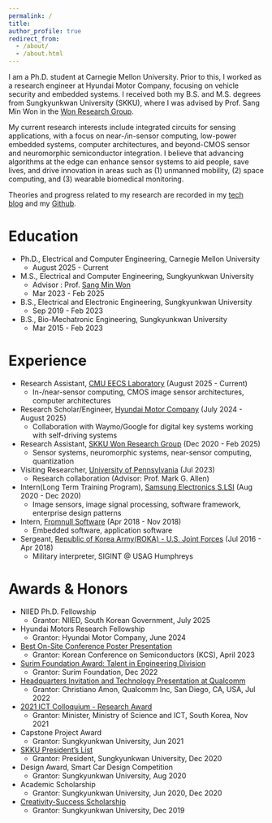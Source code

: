 ```yaml
---
permalink: /
title: 
author_profile: true
redirect_from: 
  - /about/
  - /about.html
---
```


I am a Ph.D. student at Carnegie Mellon University. Prior to this, I worked as a research engineer at Hyundai Motor Company, focusing on vehicle security and embedded systems. I received both my B.S. and M.S. degrees from Sungkyunkwan University (SKKU), where I was advised by Prof. Sang Min Won in the [Won Research Group](https://www.skkuwongroup.online/).

My current research interests include integrated circuits for sensing applications, with a focus on near-/in-sensor computing, low-power embedded systems, computer architectures, and beyond-CMOS sensor and neuromorphic semiconductor integration. I believe that advancing algorithms at the edge can enhance sensor systems to aid people, save lives, and drive innovation in areas such as (1) unmanned mobility, (2) space computing, and (3) wearable biomedical monitoring.

Theories and progress related to my research are recorded in my [tech blog](https://g1embed.tistory.com/) and my [Github](https://github.com/esmjihwankim).

Education
======
- Ph.D., Electrical and Computer Engineering, Carnegie Mellon University 
    - August 2025 - Current
- M.S., Electrical and Computer Engineering, Sungkyunkwan University
    - Advisor : Prof. [Sang Min Won](https://scholar.google.co.kr/citations?user=YZPo--YAAAAJ&hl=en)
    - Mar 2023 - Feb 2025
- B.S., Electrical and Electronic Engineering, Sungkyunkwan University
    - Sep 2019 - Feb 2023
- B.S., Bio-Mechatronic Engineering, Sungkyunkwan University
    - Mar 2015 - Feb 2023

Experience
======
- Research Assistant, [CMU EECS Laboratory]() (August 2025 - Current)
    - In-/near-sensor computing, CMOS image sensor architectures, computer architectures 
- Research Scholar/Engineer, [Hyundai Motor Company]() (July 2024 - August 2025)
    - Collaboration with Waymo/Google for digital key systems working with self-driving systems
- Research Assistant, [SKKU Won Research Group]() (Dec 2020 - Feb 2025)
    - Sensor systems, neuromorphic systems, near-sensor computing, quantization
- Visiting Researcher, [University of Pennsylvania]() (Jul 2023)
    - Research collaboration (Advisor: Prof. Mark G. Allen)
- Intern(Long Term Training Program), [Samsung Electronics S.LSI]() (Aug 2020 - Dec 2020)
    - Image sensors, image signal processing, software framework, enterprise design patterns
- Intern, [Fromnull Software]() (Apr 2018 - Nov 2018)
    - Embedded software, application software
- Sergeant, [Republic of Korea Army(ROKA) - U.S. Joint Forces]() (Jul 2016 - Apr 2018)
    - Military interpreter, SIGINT @ USAG Humphreys 

Awards & Honors
======
- NIIED Ph.D. Fellowship 
    - Grantor: NIIED, South Korean Government, July 2025
- Hyundai Motors Research Fellowship 
    - Grantor: Hyundai Motor Company, June 2024
- [Best On-Site Conference Poster Presentation](http://kcs.cosar.or.kr/2024/awards.jsp)
    - Grantor: Korean Conference on Semiconductors (KCS), April 2023
- [Surim Foundation Award: Talent in Engineering Division](https://www.surim.or.kr/kr/talent/winner01.php?part_idx=9)
    - Grantor: Surim Foundation, Dec 2022
- [Headquarters Invitation and Technology Presentation at Qualcomm](https://www.thelec.kr/news/articleView.html?idxno=17771)
    - Grantor: Christiano Amon, Qualcomm Inc, San Diego, CA, USA, Jul 2022
- [2021 ICT Colloquium - Research Award](https://www.skku.ac.kr/skku/campus/skk_comm/news03.do?mode=view&articleNo=93695&article.offset=0&articleLimit=10)
    - Grantor: Minister, Ministry of Science and ICT, South Korea, Nov 2021
- Capstone Project Award
    - Grantor: Sungkyunkwan University, Jun 2021
- [SKKU President’s List](https://presidentlist.skku.edu/presidentlist/2020_list.do) 
    - Grantor: President, Sungkyunkwan University, Dec 2020
- Design Award, Smart Car Design Competition
    - Grantor: Sungkyunkwan University, Aug 2020
- Academic Scholarship
    - Grantor: Sungkyunkwan University, Jun 2020, Dec 2020
- [Creativity-Success Scholarship](https://www.skku.edu/main_renew/campus/skk_comm/news.do?mode=view&articleNo=76944&article.offset=0&articleLimit=10)
    - Grantor: Sungkyunkwan University, Dec 2019
